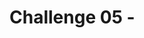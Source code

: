 # Challenge 05 - <Title of Challenge> - Coach's Guide 

[< Previous Solution](./Solution-04.md) - **[Home](./README.md)** - [Next Solution >](./Solution-06.md)

## Notes & Guidance
